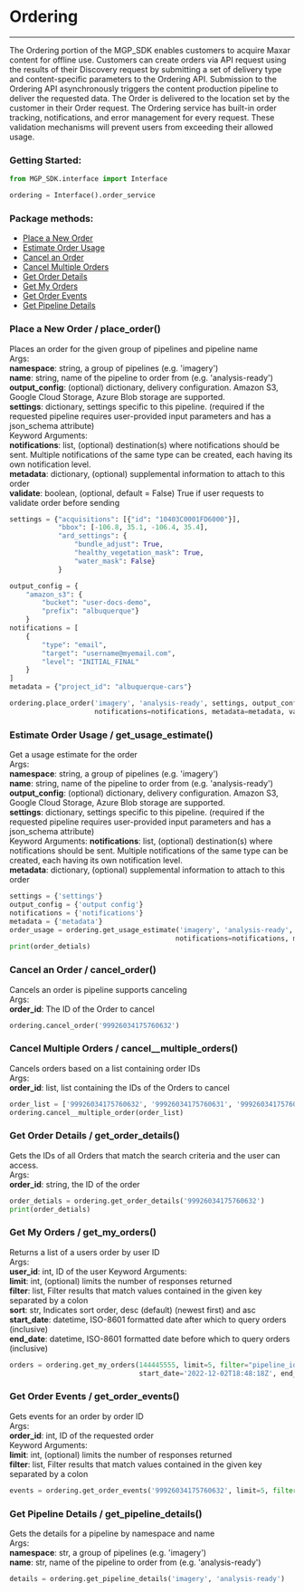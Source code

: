 # Ordering
<hr>

The Ordering portion of the MGP_SDK enables customers to acquire Maxar content for offline use. Customers can create orders via API request
using the results of their Discovery request by submitting a set of delivery type and content-specific parameters to the
Ordering API. Submission to the Ordering API asynchronously triggers the content production pipeline to deliver the 
requested data. The Order is delivered to the location set by the customer in their Order request. The Ordering service 
has built-in order tracking, notifications, and error management for every request. These validation mechanisms will 
prevent users from exceeding their allowed usage.<br>

### Getting Started: 
```python
from MGP_SDK.interface import Interface

ordering = Interface().order_service
```

### Package methods:

- [Place a New Order](#place-a-new-order--place_order)
- [Estimate Order Usage](#estimate-order-usage--get_usage_estimate)
- [Cancel an Order](#cancel-an-order--cancel_order)
- [Cancel Multiple Orders](#cancel-multiple-orders--cancel__multiple_orders)
- [Get Order Details](#get-order-details--get_order_details)
- [Get My Orders](#get-my-orders--get_my_orders)
- [Get Order Events](#get-order-events--get_order_events)
- [Get Pipeline Details](#get-pipeline-details--get_pipeline_details)

### Place a New Order / place_order()
Places an order for the given group of pipelines and pipeline name<br>
Args:<br>
**namespace**: string, a group of pipelines (e.g. 'imagery') <br>
**name**: string, name of the pipeline to order from (e.g. 'analysis-ready')<br>
**output_config**: (optional) dictionary, delivery configuration. Amazon S3, Google Cloud Storage, Azure Blob storage are 
supported.<br>
**settings**: dictionary, settings specific to this pipeline. (required if the requested pipeline requires
user-provided input parameters and has a json_schema attribute)<br>
Keyword Arguments:<br>
**notifications**: list, (optional) destination(s) where notifications should be sent. Multiple notifications of
the same type can be created, each having its own notification level.<br>
**metadata**: dictionary, (optional) supplemental information to attach to this order<br>
**validate**: boolean, (optional, default = False) True if user requests to validate order before sending<br>
```python
settings = {"acquisitions": [{"id": "10403C0001FD6000"}],
            "bbox": [-106.8, 35.1, -106.4, 35.4],
            "ard_settings": {
                "bundle_adjust": True,
                "healthy_vegetation_mask": True,
                "water_mask": False}
            }

output_config = {
    "amazon_s3": {
        "bucket": "user-docs-demo",
        "prefix": "albuquerque"}
	}
notifications = [
    {
        "type": "email",
        "target": "username@myemail.com",
        "level": "INITIAL_FINAL"
    }
]
metadata = {"project_id": "albuquerque-cars"}

ordering.place_order('imagery', 'analysis-ready', settings, output_config, 
                     notifications=notifications, metadata=metadata, validate=True)
```

### Estimate Order Usage / get_usage_estimate()
 Get a usage estimate for the order<br>
 Args: <br>
**namespace**: string, a group of pipelines (e.g. 'imagery') <br>
**name**: string, name of the pipeline to order from (e.g. 'analysis-ready')<br>
**output_config**: (optional) dictionary, delivery configuration. Amazon S3, Google Cloud Storage, Azure Blob storage are 
supported.<br>
**settings**: dictionary, settings specific to this pipeline. (required if the requested pipeline requires
user-provided input parameters and has a json_schema attribute)<br>
Keyword Arguments:
**notifications**: list, (optional) destination(s) where notifications should be sent. Multiple notifications of
the same type can be created, each having its own notification level.<br>
**metadata**: dictionary, (optional) supplemental information to attach to this order<br>

 ```python
settings = {'settings'}
output_config = {'output config'}
notifications = {'notifications'}
metadata = {'metadata'}
order_usage = ordering.get_usage_estimate('imagery', 'analysis-ready', settings, output_config, 
                                          notifications=notifications, metadata=metadata)
print(order_detials)
```

### Cancel an Order / cancel_order()
Cancels an order is pipeline supports canceling<br>
Args:<br>
**order_id**: The ID of the Order to cancel<br>
```python
ordering.cancel_order('99926034175760632')
```

### Cancel Multiple Orders / cancel__multiple_orders()
Cancels orders based on a list containing order IDs<br>
Args:<br>
**order_id**: list, list containing the IDs of the Orders to cancel<br>
```python
order_list = ['99926034175760632', '99926034175760631', '99926034175760630']
ordering.cancel__multiple_order(order_list)
```

### Get Order Details / get_order_details()
Gets the IDs of all Orders that match the search criteria and the user can access.<br>
Args:<br>
**order_id**: string, the ID of the order<br>
```python
order_detials = ordering.get_order_details('99926034175760632')
print(order_detials)
```

### Get My Orders / get_my_orders()
Returns a list of a users order by user ID<br>
Args:<br>
**user_id**: int, ID of the user
Keyword Arguments:<br>
**limit**: int, (optional) limits the number of responses returned<br>
**filter**: list, Filter results that match values contained in the given key separated by a colon<br>
**sort**: str, Indicates sort order, desc (default) (newest first) and asc<br>
**start_date**: datetime, ISO-8601 formatted date after which to query orders (inclusive)<br>
**end_date**: datetime, ISO-8601 formatted date before which to query orders (inclusive)<br>
```python
orders = ordering.get_my_orders(144445555, limit=5, filter="pipeline_id:imagery/analysis-ready", sort='asc', 
                                start_date='2022-12-02T18:48:18Z', end_date='2023-01-02')
```

### Get Order Events / get_order_events()
Gets events for an order by order ID<br>
Args:<br>
**order_id**: int, ID of the requested order<br>
Keyword Arguments:<br>
**limit**: int, (optional) limits the number of responses returned<br>
**filter**: list, Filter results that match values contained in the given key separated by a colon<br>
```python
events = ordering.get_order_events('99926034175760632', limit=5, filter="pipeline_id:imagery/analysis-ready")
```

### Get Pipeline Details / get_pipeline_details()
Gets the details for a pipeline by namespace and name<br>
Args:<br>
**namespace**: str, a group of pipelines (e.g. 'imagery')<br>
**name**: str, name of the pipeline to order from (e.g. 'analysis-ready')<br>
```python
details = ordering.get_pipeline_details('imagery', 'analysis-ready')
```


